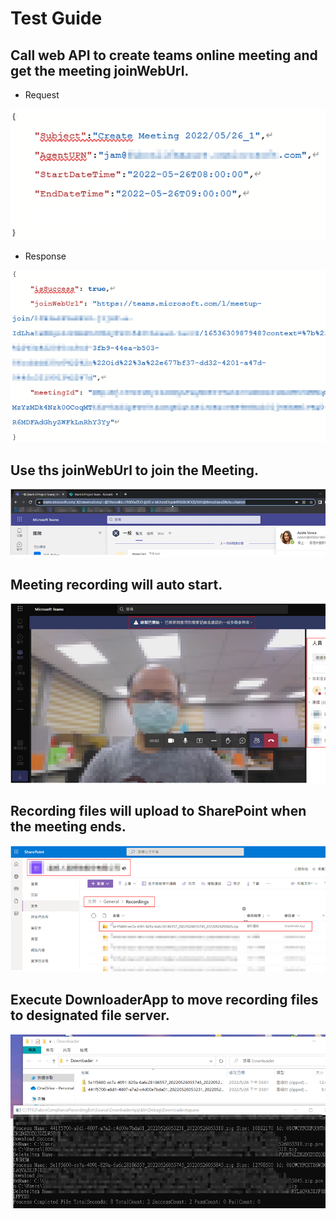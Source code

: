 # Test Guide

## Call web API to create teams online meeting and get the meeting joinWebUrl.

* Request

![TG1.png](images/TG1.png)

* Response

![TG2.png](images/TG2.png)

## Use ths joinWebUrl to join the Meeting.

![TG3.png](images/TG3.png)

## Meeting recording will auto start.

![TG4.png](images/TG4.png)

## Recording files will upload to SharePoint when the meeting ends.

![TG5.png](images/TG5.png)

## Execute DownloaderApp to move recording files to designated file server.

![TG6.png](images/TG6.png)
